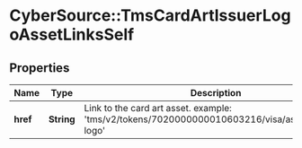 # CyberSource::TmsCardArtIssuerLogoAssetLinksSelf

## Properties
Name | Type | Description | Notes
------------ | ------------- | ------------- | -------------
**href** | **String** | Link to the card art asset. example: &#39;tms/v2/tokens/7020000000010603216/visa/assets/issuer-logo&#39;  | [optional] 


